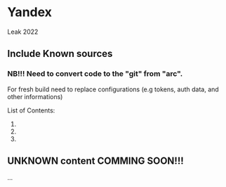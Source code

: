# Yandex
 Leak 2022

## Include Known sources
### NB!!! Need to convert code to the "git" from "arc".
For fresh build need to replace configurations (e.g tokens, auth data, and other informations)

List of Contents:

1. 
2. 
3. 


## UNKNOWN content COMMING SOON!!!
...